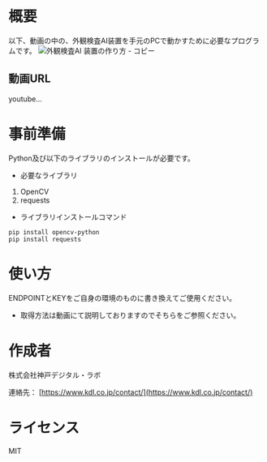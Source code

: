 # 概要
以下、動画の中の、外観検査AI装置を手元のPCで動かすために必要なプログラムです。
![外観検査AI 装置の作り方 - コピー](https://user-images.githubusercontent.com/106806108/174254933-8e6b2675-5e21-4ffe-8d78-778a062fe72d.png)

## 動画URL
youtube...

# 事前準備

Python及び以下のライブラリのインストールが必要です。

- 必要なライブラリ
1. OpenCV
2. requests
- ライブラリインストールコマンド

```
pip install opencv-python
pip install requests
```

# 使い方

ENDPOINTとKEYをご自身の環境のものに書き換えてご使用ください。

- 取得方法は動画にて説明しておりますのでそちらをご参照ください。

# 作成者

株式会社神戸デジタル・ラボ

連絡先： [https://www.kdl.co.jp/contact/](https://www.kdl.co.jp/contact/)

# ライセンス
MIT

